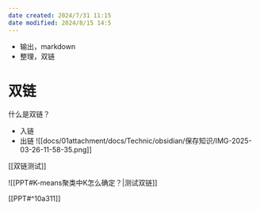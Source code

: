 ```yaml
---
date created: 2024/7/31 11:15
date modified: 2024/8/15 14:5
---
```

- 输出，markdown
- 整理，双链

# 双链

什么是双链？

- 入链
- 出链
![[docs/01attachment/docs/Technic/obsidian/保存知识/IMG-2025-03-26-11-58-35.png]]

[[双链测试]]

![[PPT#K-means聚类中K怎么确定？|测试双链]]

[[PPT#^10a311]]
